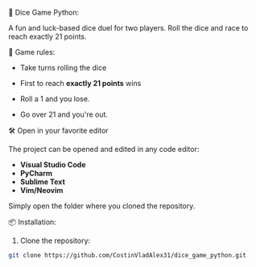  🎲 Dice Game Python:



A fun and luck-based dice duel for two players. Roll the dice and race to reach exactly 21 points. 



 🚀 Game rules:

- Take turns rolling the dice

- First to reach **exactly 21 points** wins

- Roll a 1 and you lose.

- Go over 21 and you're out.


🛠️ Open in your favorite editor

The project can be opened and edited in any code editor:
- **Visual Studio Code** 
- **PyCharm** 
- **Sublime Text** 
- **Vim/Neovim** 

Simply open the folder where you cloned the repository.

📦 Installation:

1. Clone the repository:

```bash
git clone https://github.com/CostinVladAlex31/dice_game_python.git

